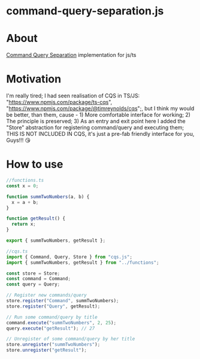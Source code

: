 # command-query-separation.js

# About

[Command Query Separation](https://github.com/Arkady-Skvortsov/cqs.js/blob/main/CQS.md) implementation for js/ts

# Motivation

I'm really tired; I had seen realisation of CQS in TS/JS: "https://www.npmjs.com/package/ts-cqs", "https://www.npmjs.com/package/@timreynolds/cqs";, but I think my would be better, than them, cause - 1) More comfortable interface for working; 2) The principle is preserved; 3) As an entry and exit point here I added the "Store" abstraction for registering command/query and executing them; THIS IS NOT INCLUDED IN CQS, it's just a pre-fab friendly interface for you, Guys!!! 😘

# How to use

```ts
//functions.ts
const x = 0;

function summTwoNumbers(a, b) {
  x = a + b;
}

function getResult() {
  return x;
}

export { summTwoNumbers, getResult };
```

```ts
//cqs.ts
import { Command, Query, Store } from "cqs.js";
import { summTwoNumbers, getResult } from "../functions";

const store = Store;
const command = Command;
const query = Query;

// Register new commands/query
store.register("Command", summTwoNumbers);
store.register("Query", getResult);

// Run some command/query by title
command.execute("summTwoNumbers", 2, 25);
query.execute("getResult"); // 27

// Unregister of some command/query by her title
store.unregister("summTwoNumbers");
store.unregister("getResult");
```

